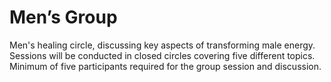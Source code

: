 # Men’s Group

Men's healing circle, discussing key aspects of transforming male energy. Sessions will be conducted in closed circles covering five different topics. Minimum of five participants required for the group session and discussion.